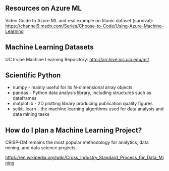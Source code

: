 
## Resources on Azure ML

Video Guide to Azure ML and real example on titanic dataset (survival):  https://channel9.msdn.com/Series/Choose-to-Code/Using-Azure-Machine-Learning

## Machine Learning Datasets

UC Irvine Machine Learning Repository: http://archive.ics.uci.edu/ml/

## Scientific Python

* numpy - mainly useful for its N-dimensional array objects 
* pandas - Python data analysis library, including structures such as dataframes 
* matplotlib - 2D plotting library producing publication quality figures 
* scikit-learn - the machine learning algorithms used for data analysis and data mining tasks

## How do I plan a Machine Learning Project?

CRISP-DM remains the most popular methodology for analytics, data mining, and data science projects.

https://en.wikipedia.org/wiki/Cross_Industry_Standard_Process_for_Data_Mining
